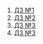 1. [ДЗ №1](https://github.com/prOlenka/y_lab/pull/1/files) 
2. [ДЗ №2](https://github.com/prOlenka/y_lab/pull/2/files) 
3. [ДЗ №3](https://github.com/prOlenka/y_lab/pull/3/files) 
4. [ДЗ №3](https://github.com/prOlenka/y_lab/pull/4/files) 
